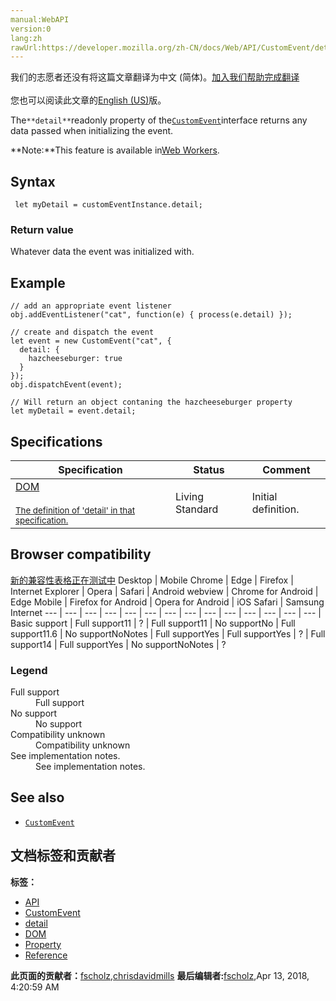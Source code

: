 ```yaml
---
manual:WebAPI
version:0
lang:zh
rawUrl:https://developer.mozilla.org/zh-CN/docs/Web/API/CustomEvent/detail
---
```




<bdi>我们的志愿者还没有将这篇文章翻译为<bdi>中文 (简体)</bdi>。[加入我们帮助完成翻译](%24122 "")<br></br>您也可以阅读此文章的[English (US)](%24123 "")版。</bdi>






The`**detail**`readonly property of the[`CustomEvent`](%24124 "This interface inherits properties from its parent, Event:")interface returns any data passed when initializing the event.

**Note:**This feature is available in[Web Workers](%4334 "").

## Syntax<a name="Syntax"></a>

```
 let myDetail = customEventInstance.detail;
```

### Return value<a name="Return_value"></a>


Whatever data the event was initialized with.


## Example<a name="Example"></a>

```
// add an appropriate event listener
obj.addEventListener("cat", function(e) { process(e.detail) });

// create and dispatch the event
let event = new CustomEvent("cat", {
  detail: {
    hazcheeseburger: true
  }
});
obj.dispatchEvent(event);

// Will return an object contaning the hazcheeseburger property
let myDetail = event.detail;
```

## Specifications<a name="Specifications"></a>
Specification | Status | Comment 
 ---  |  ---  |  ---  | 
[DOM<br></br><small>The definition of &#39;detail&#39; in that specification.</small>](%24125 "") | Living Standard | Initial definition. 


## Browser compatibility<a name="Browser_compatibility"></a>
[新的兼容性表格正在测试中<i></i>](%3360 "")
<abbr>Desktop<i></i></abbr> | <abbr>Mobile<i></i></abbr> 
<abbr>Chrome<i></i></abbr> | <abbr>Edge<i></i></abbr> | <abbr>Firefox<i></i></abbr> | <abbr>Internet Explorer<i></i></abbr> | <abbr>Opera<i></i></abbr> | <abbr>Safari<i></i></abbr> | <abbr>Android webview<i></i></abbr> | <abbr>Chrome for Android<i></i></abbr> | <abbr>Edge Mobile<i></i></abbr> | <abbr>Firefox for Android<i></i></abbr> | <abbr>Opera for Android<i></i></abbr> | <abbr>iOS Safari<i></i></abbr> | <abbr>Samsung Internet<i></i></abbr> 
 ---  |  ---  |  ---  |  ---  |  ---  |  ---  |  ---  |  ---  |  ---  |  ---  |  ---  |  ---  |  ---  |  ---  | 
Basic support | <abbr>Full support</abbr>11 | <abbr>?</abbr> | <abbr>Full support</abbr>11 | <abbr>No support</abbr>No | <abbr>Full support</abbr>11.6 | <abbr>No support</abbr>No<abbr>Notes<i></i></abbr> | <abbr>Full support</abbr>Yes | <abbr>Full support</abbr>Yes | <abbr>?</abbr> | <abbr>Full support</abbr>14 | <abbr>Full support</abbr>Yes | <abbr>No support</abbr>No<abbr>Notes<i></i></abbr> | <abbr>?</abbr> 


### Legend<a name="Legend"></a>
<dl><dt id=''><abbr>Full support</abbr></dt><dd>Full support</dd><dt id=''><abbr>No support</abbr></dt><dd>No support</dd><dt id=''><abbr>Compatibility unknown</abbr></dt><dd>Compatibility unknown</dd><dt id=''><abbr>See implementation notes.<i></i></abbr></dt><dd>See implementation notes.</dd></dl>

## See also<a name="See_also"></a>

* [`CustomEvent`](%24124 "This interface inherits properties from its parent, Event:")







## 文档标签和贡献者
**标签：**
* [API](%50 "")
* [CustomEvent](%24126 "")
* [detail](%24127 "")
* [DOM](%456 "")
* [Property](%14490 "")
* [Reference](%3381 "")

**此页面的贡献者：**[fscholz](%60 ""),[chrisdavidmills](%3495 "")
**最后编辑者:**[fscholz](%60 ""),<time>Apr 13, 2018, 4:20:59 AM</time>



